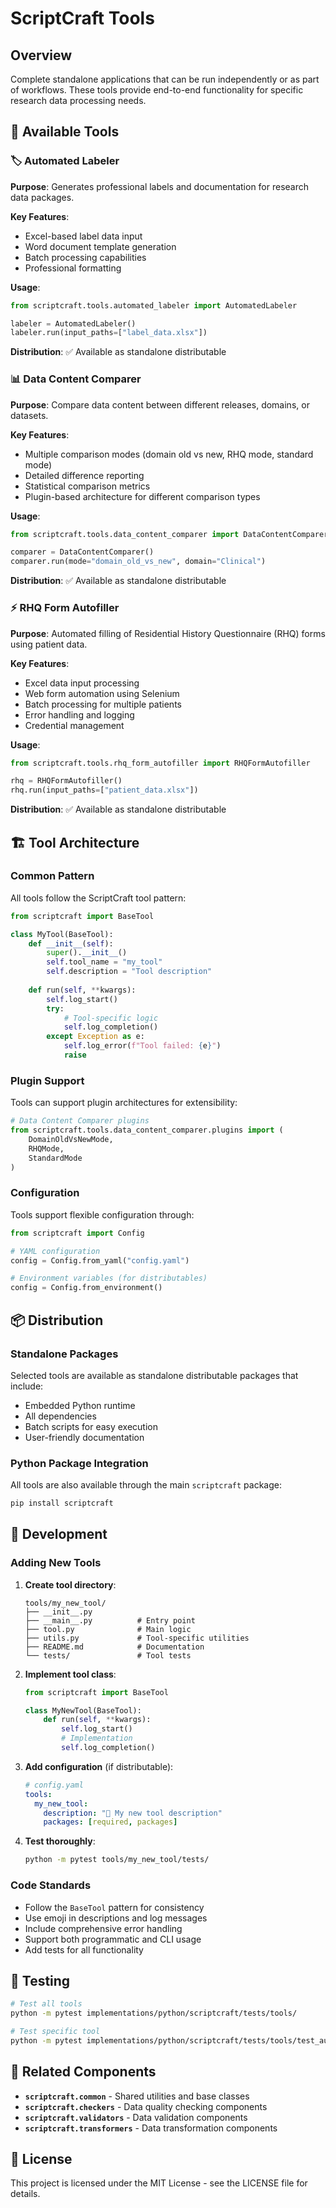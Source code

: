 # ScriptCraft Tools

## Overview
Complete standalone applications that can be run independently or as part of workflows. These tools provide end-to-end functionality for specific research data processing needs.

## 🔧 Available Tools

### 🏷️ Automated Labeler
**Purpose**: Generates professional labels and documentation for research data packages.

**Key Features**:
- Excel-based label data input
- Word document template generation  
- Batch processing capabilities
- Professional formatting

**Usage**:
```python
from scriptcraft.tools.automated_labeler import AutomatedLabeler

labeler = AutomatedLabeler()
labeler.run(input_paths=["label_data.xlsx"])
```

**Distribution**: ✅ Available as standalone distributable

### 📊 Data Content Comparer
**Purpose**: Compare data content between different releases, domains, or datasets.

**Key Features**:
- Multiple comparison modes (domain old vs new, RHQ mode, standard mode)
- Detailed difference reporting
- Statistical comparison metrics
- Plugin-based architecture for different comparison types

**Usage**:
```python
from scriptcraft.tools.data_content_comparer import DataContentComparer

comparer = DataContentComparer()
comparer.run(mode="domain_old_vs_new", domain="Clinical")
```

**Distribution**: ✅ Available as standalone distributable

### ⚡ RHQ Form Autofiller  
**Purpose**: Automated filling of Residential History Questionnaire (RHQ) forms using patient data.

**Key Features**:
- Excel data input processing
- Web form automation using Selenium
- Batch processing for multiple patients
- Error handling and logging
- Credential management

**Usage**:
```python
from scriptcraft.tools.rhq_form_autofiller import RHQFormAutofiller

rhq = RHQFormAutofiller()
rhq.run(input_paths=["patient_data.xlsx"])
```

**Distribution**: ✅ Available as standalone distributable

## 🏗️ Tool Architecture

### Common Pattern
All tools follow the ScriptCraft tool pattern:

```python
from scriptcraft import BaseTool

class MyTool(BaseTool):
    def __init__(self):
        super().__init__()
        self.tool_name = "my_tool"
        self.description = "Tool description"
    
    def run(self, **kwargs):
        self.log_start()
        try:
            # Tool-specific logic
            self.log_completion()
        except Exception as e:
            self.log_error(f"Tool failed: {e}")
            raise
```

### Plugin Support
Tools can support plugin architectures for extensibility:

```python
# Data Content Comparer plugins
from scriptcraft.tools.data_content_comparer.plugins import (
    DomainOldVsNewMode,
    RHQMode, 
    StandardMode
)
```

### Configuration
Tools support flexible configuration through:

```python
from scriptcraft import Config

# YAML configuration
config = Config.from_yaml("config.yaml")

# Environment variables (for distributables)
config = Config.from_environment()
```

## 📦 Distribution

### Standalone Packages
Selected tools are available as standalone distributable packages that include:
- Embedded Python runtime
- All dependencies
- Batch scripts for easy execution
- User-friendly documentation

### Python Package Integration
All tools are also available through the main `scriptcraft` package:

```bash
pip install scriptcraft
```

## 🔧 Development

### Adding New Tools

1. **Create tool directory**:
   ```
   tools/my_new_tool/
   ├── __init__.py
   ├── __main__.py          # Entry point
   ├── tool.py              # Main logic
   ├── utils.py             # Tool-specific utilities  
   ├── README.md            # Documentation
   └── tests/               # Tool tests
   ```

2. **Implement tool class**:
   ```python
   from scriptcraft import BaseTool
   
   class MyNewTool(BaseTool):
       def run(self, **kwargs):
           self.log_start()
           # Implementation
           self.log_completion()
   ```

3. **Add configuration** (if distributable):
   ```yaml
   # config.yaml
   tools:
     my_new_tool:
       description: "🚀 My new tool description"
       packages: [required, packages]
   ```

4. **Test thoroughly**:
   ```bash
   python -m pytest tools/my_new_tool/tests/
   ```

### Code Standards
- Follow the `BaseTool` pattern for consistency
- Use emoji in descriptions and log messages
- Include comprehensive error handling
- Support both programmatic and CLI usage
- Add tests for all functionality

## 🧪 Testing

```bash
# Test all tools
python -m pytest implementations/python/scriptcraft/tests/tools/

# Test specific tool
python -m pytest implementations/python/scriptcraft/tests/tools/test_automated_labeler.py
```

## 🔗 Related Components

- **`scriptcraft.common`** - Shared utilities and base classes
- **`scriptcraft.checkers`** - Data quality checking components  
- **`scriptcraft.validators`** - Data validation components
- **`scriptcraft.transformers`** - Data transformation components

## 📄 License

This project is licensed under the MIT License - see the LICENSE file for details. 